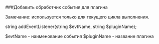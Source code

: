 ###Добавить обработчик события для плагина

Замечание: используется только для текущего цикла выполнения.

string addEventListener(string $evtName, string $pluginName);

$evtName - наименование события
$pluginName - название плагина